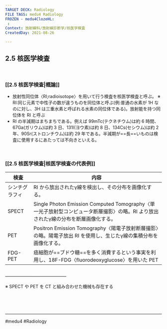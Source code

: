 ```yaml
---
TARGET DECK: Radiology
FILE TAGS: medu4 Radiology
FROZEN - medu4ClozeHL:
 : 
Context: 放射線科/放射線診断学/核医学検査
CreatedDay: 2021-08-26

---
```


## 2.5 核医学検査

<br>

### [[2.5 核医学検査|概論]]
* 放射性同位体〈RI;radioisotope〉を用いて行う検査を核医学検査と呼ぶ。
※ RI:同じ元素で中性子の数が違うものを同位体と呼ぶ(例:普通の水素が 1H なのに対し、3H は三重水素と呼ばれる水素の同位体である)。放射能を持つ同位体を RI と呼ぶ
* RI の半減期はまちまちである。例えば 99mTc(テクネチウム)は約 6 時間、67Ga(ガリウム)は約 3 日、131I(ヨウ素)は約 8 日、134Cs(セシウム)は約 2 年、90Sr(ストロンチウム)は約 29 年である。半減期が==長==いものは検査に使用するにあたっては不向きといえる。
 
<br>
<!--ID: 1630741039531-->


### [[2.5 核医学検査|核医学検査の代表例]]
|検査|内容|
|---|---|
|シンチグラフィ|RI から放出されたγ線を検出し、その分布を画像化する。|
|SPECT|Single Photon Emission Computed Tomography〈単一光子放射型コンピュータ断層撮影〉の略。RI より放出されたγ線の分布を断層画像化する。|
|PET|Positron Emission Tomography〈陽電子放射断層撮影〉の略。陽電子放出 RI を使用し、生じたγ線の集積分布を画像化する。|
|FDG-PET|癌細胞が==ブドウ糖==を多く消費するという事実を利用し、18F-FDG〈fluorodeoxyglucose〉を用いた PET|
#### ＿＿＿＿＿＿＿＿＿＿＿＿＿＿
※ SPECT や PET を CT と組み合わせた機械も存在する
<!--ID: 1630741039537-->



<br><br><br>

---
#medu4 #Radiology  
